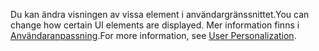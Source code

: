 <span data-ttu-id="50b7f-101">Du kan ändra visningen av vissa element i användargränssnittet.</span><span class="sxs-lookup"><span data-stu-id="50b7f-101">You can change how certain UI elements are displayed.</span></span> <span data-ttu-id="50b7f-102">Mer information finns i [Användaranpassning](../ui-user-personalization.md).</span><span class="sxs-lookup"><span data-stu-id="50b7f-102">For more information, see [User Personalization](../ui-user-personalization.md).</span></span>
